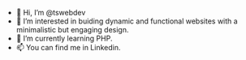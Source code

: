 - 👋 Hi, I’m @tswebdev
- 👀 I’m interested in buiding dynamic and functional websites with a minimalistic but engaging design. 
- 🌱 I’m currently learning PHP.
- 📫 You can find me in Linkedin.

<!---
tswebdev/tswebdev is a ✨ special ✨ repository because its `README.md` (this file) appears on your GitHub profile.
You can click the Preview link to take a look at your changes.
--->

